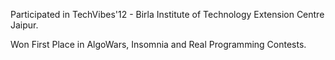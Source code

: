 Participated in TechVibes'12 - Birla Institute of Technology Extension Centre Jaipur.

Won First Place in AlgoWars, Insomnia and Real Programming Contests.
